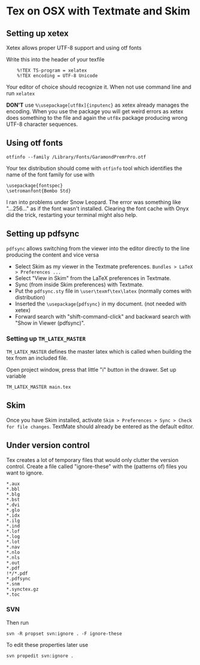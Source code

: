 # Tex on OSX with Textmate and Skim #

## Setting up xetex ##

Xetex allows proper UTF-8 support and using otf fonts

Write this into the header of your texfile

    	%!TEX TS-program = xelatex
    	%!TEX encoding = UTF-8 Unicode

Your editor of choice should recognize it. When not use command line and run `xelatex`

**DON'T** use `%\usepackage[utf8x]{inputenc}` as xetex already manages the encoding. When you use the package you will get weird errors as xetex does something to the file and again the `utf8x` package producing wrong UTF-8 character sequences.

## Using otf fonts ##

    otfinfo --family /Library/Fonts/GaramondPremrPro.otf

Your tex distribution should come with `otfinfo` tool which identifies the name of the font family for use with

   	\usepackage{fontspec}
   	\setromanfont{Bembo Std}

I ran into problems under Snow Leopard. The error was something like "...256..." as if the font wasn't installed. Clearing the font cache with Onyx did the trick, restarting your terminal might also help.

## Setting up pdfsync ##

`pdfsync` allows switching from the viewer into the editor directly to the line producing the content and vice versa

- Select Skim as my viewer in the Textmate preferences. `Bundles > LaTeX > Preferences ...`
- Select "View in Skim" from the LaTeX preferences in Textmate.
- Sync (from inside Skim preferences) with Textmate.
- Put the `pdfsync.sty` file in `\user\texmf\tex\latex` (normally comes with distribution)
- Inserted the `\usepackage{pdfsync}` in my document. (not needed with xetex)
- Forward search with "shift-command-click" and backward search with "Show in Viewer (pdfsync)".

### Setting up `TM_LATEX_MASTER` ###

`TM_LATEX_MASTER` defines the master latex which is called when building the tex from an included file.

Open project window, press that little "i" button in the drawer. Set up variable

    TM_LATEX_MASTER main.tex

## Skim ##

Once you have Skim installed, activate `Skim > Preferences > Sync > Check for file changes`. TextMate should already be entered as the default editor.

## Under version control ##

Tex creates a lot of temporary files that would only clutter the version control. Create a file called "ignore-these" with the (patterns of) files you want to ignore.

	*.aux
	*.bbl
	*.blg
	*.bst
	*.dvi
	*.glo
	*.idx
	*.ilg
	*.ind
	*.lof
	*.log
	*.lot
	*.nav
	*.nlo
	*.nls
	*.out
	*.pdf
	!*/*.pdf
	*.pdfsync
	*.snm
	*.synctex.gz
	*.toc

### SVN ###

Then run

    svn -R propset svn:ignore . -F ignore-these

To edit these properties later use  
	
	svn propedit svn:ignore .